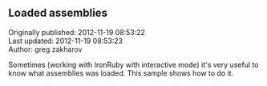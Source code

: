 ## Loaded assemblies  
Originally published: 2012-11-19 08:53:22  
Last updated: 2012-11-19 08:53:23  
Author: greg zakharov  
  
Sometimes (working with IronRuby with interactive mode) it's very useful to know what assemblies was loaded. This sample shows how to do it.